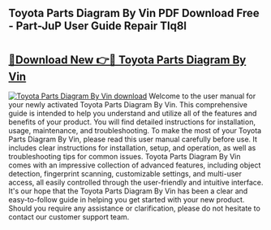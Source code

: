 ## Toyota Parts Diagram By Vin PDF Download Free - Part-JuP User Guide Repair Tlq8l

# <h2><a href="http://dfj360b.blite.top/?on=Toyota+Parts+Diagram+By+Vin">🔗Download New 👉🔴 Toyota Parts Diagram By Vin</a></h2>

[![Toyota Parts Diagram By Vin download](https://i.imgur.com/lujVjoI.png)](http://dfj360b.blite.top/?on=Toyota+Parts+Diagram+By+Vin)
Welcome to the user manual for your newly activated Toyota Parts Diagram By Vin. This comprehensive guide is intended to help you understand and utilize all of the features and benefits of your product. You will find detailed instructions for installation, usage, maintenance, and troubleshooting. To make the most of your Toyota Parts Diagram By Vin, please read this user manual carefully before use. It includes clear instructions for installation, setup, and operation, as well as troubleshooting tips for common issues. Toyota Parts Diagram By Vin comes with an impressive collection of advanced features, including object detection, fingerprint scanning, customizable settings, and multi-user access, all easily controlled through the user-friendly and intuitive interface. It's our hope that the Toyota Parts Diagram By Vin has been a clear and easy-to-follow guide in helping you get started with your new product. Should you require any assistance or clarification, please do not hesitate to contact our customer support team.
